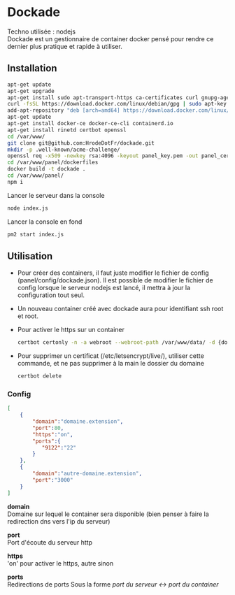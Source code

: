 # Dockade

Techno utilisée : nodejs  
Dockade est un gestionnaire de container docker pensé pour rendre ce dernier plus pratique et rapide à utiliser.

## Installation

```sh
apt-get update
apt-get upgrade
apt-get install sudo apt-transport-https ca-certificates curl gnupg-agent software-properties-common
curl -fsSL https://download.docker.com/linux/debian/gpg | sudo apt-key add -
add-apt-repository "deb [arch=amd64] https://download.docker.com/linux/debian $(lsb_release -cs) stable"
apt-get update
apt-get install docker-ce docker-ce-cli containerd.io
apt-get install rinetd certbot openssl
cd /var/www/
git clone git@github.com:HrodeDotFr/dockade.git
mkdir -p .well-known/acme-challenge/
openssl req -x509 -newkey rsa:4096 -keyout panel_key.pem -out panel_cert.pem -days 3650
cd /var/www/panel/dockerfiles
docker build -t dockade .
cd /var/www/panel/
npm i
```

Lancer le serveur dans la console
```sh
node index.js
```
Lancer la console en fond
```sh
pm2 start index.js
```

## Utilisation

- Pour créer des containers, il faut juste modifier le fichier de config (panel/config/dockade.json).
Il est possible de modifier le fichier de config lorsque le serveur nodejs est lancé, il mettra à jour la configuration tout seul.

- Un nouveau container créé avec dockade aura pour identifiant ssh root et root.

- Pour activer le https sur un container
  ```sh
  certbot certonly -n -a webroot --webroot-path /var/www/data/ -d {domaine.extension}
  ```

- Pour supprimer un certificat (/etc/letsencrypt/live/), utiliser cette commande, et ne pas supprimer à la main le dossier du domaine
  ```sh
  certbot delete
  ```

### Config

```json
[
    {
        "domain":"domaine.extension",
        "port":80,
        "https":"on",
        "ports":{
           "9122":"22"
        }
    },
    {
        "domain":"autre-domaine.extension",
        "port":"3000"
    }
]
```

**domain**  
Domaine sur lequel le container sera disponible
(bien penser à faire la redirection dns vers l'ip du serveur)

**port**  
Port d'écoute du serveur http

**https**  
'on' pour activer le https, autre sinon

**ports**  
Redirections de ports
Sous la forme *port du serveur <-> port du container*
